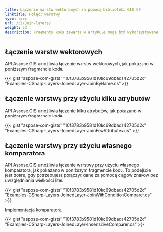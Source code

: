 ```yaml
---
title: Łączenie warstw wektorowych za pomocą biblioteki GIS C#
linktitle: Połącz warstwy
type: docs
url: /pl/Join-layers/
weight: 52
description: Fragmenty kodu zawarte w artykule mogą być wykorzystywane do łączenia warstw wektorowych GIS przy użyciu API C#.
---
```


## **Łączenie warstw wektorowych**
API Aspose.GIS umożliwia łączenie warstw wektorowych, jak pokazano w poniższym fragmencie kodu.

{{< gist "aspose-com-gists" "10f3783b9581d10bc69dbada42705d2c" "Examples-CSharp-Layers-JoinedLayer-JoinByName.cs" >}}


## **Łączenie warstwy przy użyciu kilku atrybutów**
API Aspose.GIS umożliwia łączenie kilku atrybutów, jak pokazano w poniższym fragmencie kodu.

{{< gist "aspose-com-gists" "10f3783b9581d10bc69dbada42705d2c" "Examples-CSharp-Layers-JoinedLayer-JoinFewAttributes.cs" >}}

## **Łączenie warstwy przy użyciu własnego komparatora**
API Aspose.GIS umożliwia łączenie warstwy przy użyciu własnego komparatora, jak pokazano w poniższym fragmencie kodu. To podejście jest dobre, gdy potrzebujesz połączyć dane za pomocą ciągów znaków bez uwzględniania wielkości liter.

{{< gist "aspose-com-gists" "10f3783b9581d10bc69dbada42705d2c" "Examples-CSharp-Layers-JoinedLayer-JoinWithConditionComparer.cs" >}}

Implementacja komparatora.

{{< gist "aspose-com-gists" "10f3783b9581d10bc69dbada42705d2c" "Examples-CSharp-Layers-JoinedLayer-InsensitiveComparer.cs" >}}
